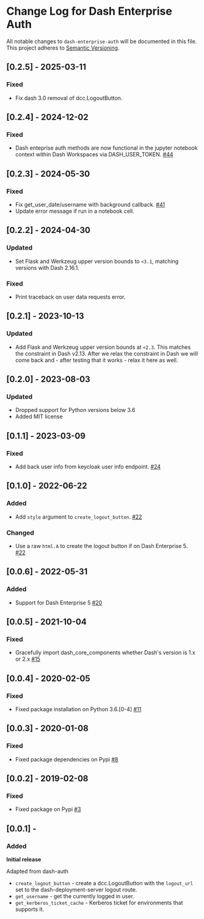 # Change Log for Dash Enterprise Auth
All notable changes to `dash-enterprise-auth` will be documented in this file.
This project adheres to [Semantic Versioning](https://semver.org/).

## [0.2.5] - 2025-03-11
### Fixed
- Fix dash 3.0 removal of dcc.LogoutButton.

## [0.2.4] - 2024-12-02
### Fixed
- Dash enteprise auth methods are now functional in the jupyter notebook context within Dash Workspaces via DASH_USER_TOKEN. [#44](https://github.com/plotly/dash-enterprise-auth/pull/44)

## [0.2.3] - 2024-05-30
### Fixed
- Fix get_user_date/username with background callback. [#41](https://github.com/plotly/dash-enterprise-auth/pull/41)
- Update error message if run in a notebook cell.

## [0.2.2] - 2024-04-30
### Updated
- Set Flask and Werkzeug upper version bounds to `<3.1`, matching versions with Dash 2.16.1.

### Fixed
- Print traceback on user data requests error. 

## [0.2.1] - 2023-10-13
### Updated
- Add Flask and Werkzeug upper version bounds at `<2.3`. This matches the constraint in Dash v2.13. After we relax the constraint in Dash we will come back and - after testing that it works - relax it here as well.

## [0.2.0] - 2023-08-03
### Updated
- Dropped support for Python versions below 3.6
- Added MIT license

## [0.1.1] - 2023-03-09
### Fixed
- Add back user info from keycloak user info endpoint. [#24](https://github.com/plotly/dash-enterprise-auth/pull/24)

## [0.1.0] - 2022-06-22
### Added
- Add `style` argument to `create_logout_button`. [#22](https://github.com/plotly/dash-enterprise-auth/pull/22)

### Changed
- Use a raw `html.A` to create the logout button if on Dash Enterprise 5. [#22](https://github.com/plotly/dash-enterprise-auth/pull/22)

## [0.0.6] - 2022-05-31
### Added
- Support for Dash Enterprise 5 [#20](https://github.com/plotly/dash-enterprise-auth/pull/20)

## [0.0.5] - 2021-10-04
### Fixed
- Gracefully import dash_core_components whether Dash's version is 1.x or 2.x [#15](https://github.com/plotly/dash-enterprise-auth/pull/15)

## [0.0.4] - 2020-02-05
### Fixed
- Fixed package installation on Python 3.6.[0-4] [#11](https://github.com/plotly/dash-enterprise-auth/pull/11)

## [0.0.3] - 2020-01-08
### Fixed
- Fixed package dependencies on Pypi [#8](https://github.com/plotly/dash-enterprise-auth/pull/8)

## [0.0.2] - 2019-02-08
### Fixed
- Fixed package on Pypi [#3](https://github.com/plotly/dash-enterprise-auth/pull/3)

## [0.0.1] -
### Added
**Initial release**

Adapted from dash-auth

- `create_logout_button` - create a dcc.LogoutButton with the `logout_url` set to the dash-deployment-server logout route.
- `get_username` - get the currently logged in user.
- `get_kerberos_ticket_cache` - Kerberos ticket for environments that supports it.

